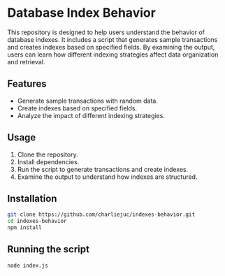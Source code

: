 # Database Index Behavior

This repository is designed to help users understand the behavior of database indexes. It includes a script that generates sample transactions and creates indexes based on specified fields. By examining the output, users can learn how different indexing strategies affect data organization and retrieval.

## Features

- Generate sample transactions with random data.
- Create indexes based on specified fields.
- Analyze the impact of different indexing strategies.

## Usage

1. Clone the repository.
2. Install dependencies.
3. Run the script to generate transactions and create indexes.
4. Examine the output to understand how indexes are structured.

## Installation

```sh
git clone https://github.com/charliejuc/indexes-behavior.git
cd indexes-behavior
npm install
```

## Running the script

```sh
node index.js
```

